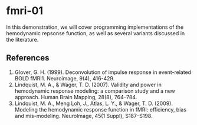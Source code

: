 # fmri-01

In this demonstration, we will cover programming implementations of the hemodynamic repsonse function, as well as several variants discussed in the literature. 

## References
1. Glover, G. H. (1999). Deconvolution of impulse response in event-related BOLD fMRI1. Neuroimage, 9(4), 416-429.
2. Lindquist, M. A., & Wager, T. D. (2007). Validity and power in hemodynamic response modeling: a comparison study and a new approach. Human Brain Mapping, 28(8), 764–784.
3. Lindquist, M. A., Meng Loh, J., Atlas, L. Y., & Wager, T. D. (2009). Modeling the hemodynamic response function in fMRI: efficiency, bias and mis-modeling. NeuroImage, 45(1 Suppl), S187–S198.

